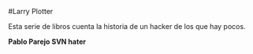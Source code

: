 #Larry Plotter

Esta serie de libros cuenta la historia de un hacker de los que hay pocos.

**Pablo Parejo SVN hater**
